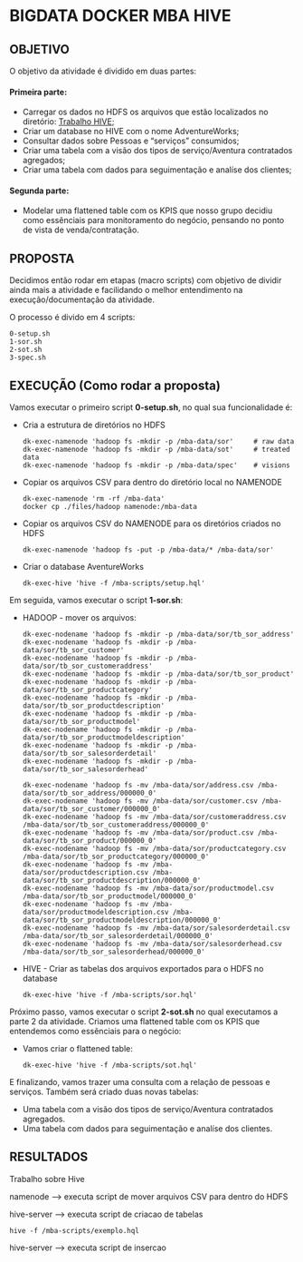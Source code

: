 # BIGDATA DOCKER MBA HIVE

## OBJETIVO 
O objetivo da atividade é dividido em duas partes:
  #### Primeira parte:
  * Carregar os dados no HDFS os arquivos que estão localizados no diretório: [Trabalho HIVE](https://drive.google.com/drive/folders/1OfZTSYcgcun-S7UFNVAzbcr0-PzlEc08);
  * Criar um database no HIVE com o nome AdventureWorks;
  * Consultar dados sobre Pessoas e “serviços” consumidos;
  * Criar uma tabela com a visão dos tipos de serviço/Aventura contratados agregados;
  * Criar uma tabela com dados para seguimentação e analíse dos clientes;
  
  #### Segunda parte:
  * Modelar uma flattened table com os KPIS que nosso grupo decidiu como essênciais para monitoramento do negócio, pensando no ponto de vista de venda/contratação.

## PROPOSTA
Decidimos então rodar em etapas (macro scripts) com objetivo de dividir ainda mais a atividade e facilidando o melhor entendimento na execução/documentação da atividade. 

O processo é divido em 4 scripts: 
```shell
0-setup.sh
1-sor.sh
2-sot.sh
3-spec.sh
```


## EXECUÇÃO (Como rodar a proposta)
Vamos executar o primeiro script __0-setup.sh__, no qual sua funcionalidade é: 
  * Cria a estrutura de diretórios no HDFS 
    ```shell 
    dk-exec-namenode 'hadoop fs -mkdir -p /mba-data/sor'     # raw data
    dk-exec-namenode 'hadoop fs -mkdir -p /mba-data/sot'     # treated data
    dk-exec-namenode 'hadoop fs -mkdir -p /mba-data/spec'    # visions
    ```
  * Copiar os arquivos CSV para dentro do diretório local no NAMENODE
    ```shell 
    dk-exec-namenode 'rm -rf /mba-data'
    docker cp ./files/hadoop namenode:/mba-data
    ```
  * Copiar os arquivos CSV do NAMENODE para os diretórios criados no HDFS
    ```shell 
    dk-exec-namenode 'hadoop fs -put -p /mba-data/* /mba-data/sor'
    ```
  * Criar o database AventureWorks
    ```shell 
    dk-exec-hive 'hive -f /mba-scripts/setup.hql'
    ```

Em seguida, vamos executar o script __1-sor.sh__:

  * HADOOP - mover os arquivos:
    ```shell 
    dk-exec-nodename 'hadoop fs -mkdir -p /mba-data/sor/tb_sor_address'
    dk-exec-nodename 'hadoop fs -mkdir -p /mba-data/sor/tb_sor_customer'
    dk-exec-nodename 'hadoop fs -mkdir -p /mba-data/sor/tb_sor_customeraddress'
    dk-exec-nodename 'hadoop fs -mkdir -p /mba-data/sor/tb_sor_product'
    dk-exec-nodename 'hadoop fs -mkdir -p /mba-data/sor/tb_sor_productcategory'
    dk-exec-nodename 'hadoop fs -mkdir -p /mba-data/sor/tb_sor_productdescription'
    dk-exec-nodename 'hadoop fs -mkdir -p /mba-data/sor/tb_sor_productmodel'
    dk-exec-nodename 'hadoop fs -mkdir -p /mba-data/sor/tb_sor_productmodeldescription'
    dk-exec-nodename 'hadoop fs -mkdir -p /mba-data/sor/tb_sor_salesorderdetail'
    dk-exec-nodename 'hadoop fs -mkdir -p /mba-data/sor/tb_sor_salesorderhead'

    dk-exec-nodename 'hadoop fs -mv /mba-data/sor/address.csv /mba-data/sor/tb_sor_address/000000_0'
    dk-exec-nodename 'hadoop fs -mv /mba-data/sor/customer.csv /mba-data/sor/tb_sor_customer/000000_0'
    dk-exec-nodename 'hadoop fs -mv /mba-data/sor/customeraddress.csv /mba-data/sor/tb_sor_customeraddress/000000_0'
    dk-exec-nodename 'hadoop fs -mv /mba-data/sor/product.csv /mba-data/sor/tb_sor_product/000000_0'
    dk-exec-nodename 'hadoop fs -mv /mba-data/sor/productcategory.csv /mba-data/sor/tb_sor_productcategory/000000_0'
    dk-exec-nodename 'hadoop fs -mv /mba-data/sor/productdescription.csv /mba-data/sor/tb_sor_productdescription/000000_0'
    dk-exec-nodename 'hadoop fs -mv /mba-data/sor/productmodel.csv /mba-data/sor/tb_sor_productmodel/000000_0'
    dk-exec-nodename 'hadoop fs -mv /mba-data/sor/productmodeldescription.csv /mba-data/sor/tb_sor_productmodeldescription/000000_0'
    dk-exec-nodename 'hadoop fs -mv /mba-data/sor/salesorderdetail.csv /mba-data/sor/tb_sor_salesorderdetail/000000_0'
    dk-exec-nodename 'hadoop fs -mv /mba-data/sor/salesorderhead.csv /mba-data/sor/tb_sor_salesorderhead/000000_0'
    ```

  * HIVE - Criar as tabelas dos arquivos exportados para o HDFS no database
    ```shell
    dk-exec-hive 'hive -f /mba-scripts/sor.hql'
    ```
    
Próximo passo, vamos executar o script __2-sot.sh__ no qual executamos a parte 2 da atividade. Criamos uma flattened table com os KPIS que entendemos como essênciais para o negócio:

  * Vamos criar o flattened table:
    ```shell
    dk-exec-hive 'hive -f /mba-scripts/sot.hql'
    ```
    
E finalizando, vamos trazer uma consulta com a relação de pessoas e serviços. Também será criado duas novas tabelas:
  * Uma tabela com a visão dos tipos de serviço/Aventura contratados agregados.
  * Uma tabela com dados para seguimentação e analíse dos clientes.
  

## RESULTADOS 
Trabalho sobre Hive

namenode --> executa script de mover arquivos CSV para dentro do HDFS

hive-server --> executa script de criacao de tabelas

```
hive -f /mba-scripts/exemplo.hql
```

hive-server --> executa script de insercao 

